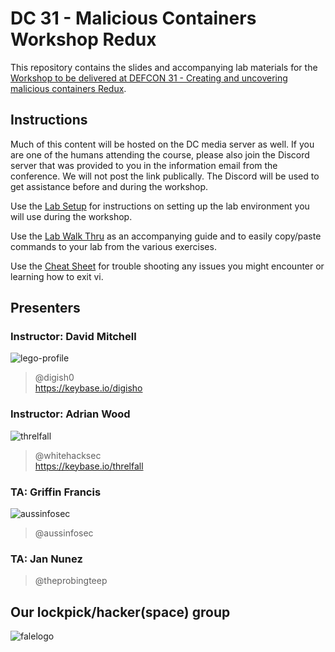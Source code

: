 # DC 31 - Malicious Containers Workshop Redux

This repository contains the slides and accompanying lab materials for the [Workshop to be delivered at DEFCON 31 - Creating and uncovering malicious containers Redux](https://forum.defcon.org/node/246020). 

## Instructions
Much of this content will be hosted on the DC media server as well. If you are one of the humans attending the course, please also join the 
Discord server that was provided to you in the information email from the conference. We will not post the link publically. The Discord will be
used to get assistance before and during the workshop.

Use the [Lab Setup](Lab%20Setup.md) for instructions on setting up the lab environment you will use during the workshop.

Use the [Lab Walk Thru](labs_walk_thru.md) as an accompanying guide and to easily copy/paste commands to your lab from the various exercises.

Use the [Cheat Sheet](cheatsheet.md) for trouble shooting any issues you might encounter or learning how to exit vi.


## Presenters

### Instructor: David Mitchell
![lego-profile](https://github.com/lockfale/Malicious_Containers_Workshop/assets/913856/f3e64df8-215f-466a-b9cb-a3933e807b60)
> @digish0\
> https://keybase.io/digisho  

### Instructor: Adrian Wood 
![threlfall](https://github.com/lockfale/Malicious_Containers_Workshop/assets/913856/901c59ef-9e83-49d1-b0df-d89c6002338d)
> @whitehacksec\
> https://keybase.io/threlfall 

### TA: Griffin Francis
![aussinfosec](https://github.com/lockfale/Malicious_Containers_Workshop/assets/913856/8d97b0eb-7beb-43f1-ac21-e2198475e7e2)
> @aussinfosec

### TA: Jan Nunez
> @theprobingteep

## Our lockpick/hacker(space) group

![falelogo](https://github.com/lockfale/Malicious_Containers_Workshop/assets/913856/4a836cf4-cc97-49ec-a4c8-ed739c83820e)
